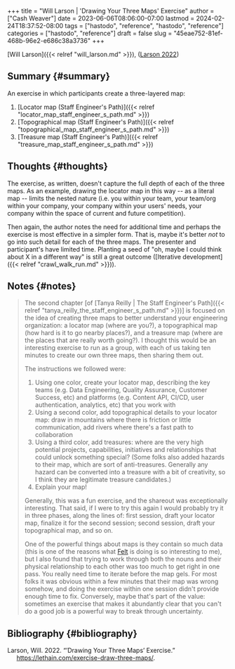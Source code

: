 +++
title = "Will Larson | 'Drawing Your Three Maps' Exercise"
author = ["Cash Weaver"]
date = 2023-06-06T08:06:00-07:00
lastmod = 2024-02-24T18:37:52-08:00
tags = ["hastodo", "reference", "hastodo", "reference"]
categories = ["hastodo", "reference"]
draft = false
slug = "45eae752-81ef-468b-96e2-e686c38a3736"
+++

[Will Larson]({{< relref "will_larson.md" >}}), (<a href="#citeproc_bib_item_1">Larson 2022</a>)


## Summary {#summary}

An exercise in which participants create a three-layered map:

1.  [Locator map (Staff Engineer's Path)]({{< relref "locator_map_staff_engineer_s_path.md" >}})
2.  [Topographical map (Staff Engineer's Path)]({{< relref "topographical_map_staff_engineer_s_path.md" >}})
3.  [Treasure map (Staff Engineer's Path)]({{< relref "treasure_map_staff_engineer_s_path.md" >}})


## Thoughts {#thoughts}

The exercise, as written, doesn't capture the full depth of each of the three maps. As an example, drawing the locator map in this way -- as a literal map -- limits the nested nature (i.e. you within your team, your team/org within your company, your company within your users' needs, your company within the space of current and future competition).

Then again, the author notes the need for additional time and perhaps the exercise is most effective in a simpler form. That is, maybe it's better _not_ to go into such detail for each of the three maps. The presenter and participant's have limited time. Planting a seed of "oh, maybe I could think about X in a different way" is still a great outcome ([Iterative development]({{< relref "crawl_walk_run.md" >}})).


## Notes {#notes}

> The second chapter [of [Tanya Reilly | The Staff Engineer's Path]({{< relref "tanya_reilly_the_staff_engineer_s_path.md" >}})] is focused on the idea of creating three maps to better understand your engineering organization: a locator map (where are you?), a topographical map (how hard is it to go nearby places?), and a treasure map (where are the places that are really worth going?). I thought this would be an interesting exercise to run as a group, with each of us taking ten minutes to create our own three maps, then sharing them out.
>
> The instructions we followed were:
>
> 1.  Using one color, create your locator map, describing the key teams (e.g. Data Engineering, Quality Assurance, Customer Success, etc) and platforms (e.g. Content API, CI/CD, user authentication, analytics, etc) that you work with
> 2.  Using a second color, add topographical details to your locator map: draw in mountains where there is friction or little communication, add rivers where there's a fast path to collaboration
> 3.  Using a third color, add treasures: where are the very high potential projects, capabilities, initiatives and relationships that could unlock something special? (Some folks also added hazards to their map, which are sort of anti-treasures. Generally any hazard can be converted into a treasure with a bit of creativity, so I think they are legitimate treasure candidates.)
> 4.  Explain your map!
>
> Generally, this was a fun exercise, and the shareout was exceptionally interesting. That said, if I were to try this again I would probably try it in three phases, along the lines of: first session, draft your locator map, finalize it for the second session; second session, draft your topographical map, and so on.
>
> One of the powerful things about maps is they contain so much data (this is one of the reasons what [Felt](https://felt.com/) is doing is so interesting to me), but I also found that trying to work through both the nouns and their physical relationship to each other was too much to get right in one pass. You really need time to iterate before the map gels. For most folks it was obvious within a few minutes that their map was wrong somehow, and doing the exercise within one session didn't provide enough time to fix. Conversely, maybe that's part of the value: sometimes an exercise that makes it abundantly clear that you can't do a good job is a powerful way to break through uncertainty.


## Bibliography {#bibliography}

<style>.csl-entry{text-indent: -1.5em; margin-left: 1.5em;}</style><div class="csl-bib-body">
  <div class="csl-entry"><a id="citeproc_bib_item_1"></a>Larson, Will. 2022. “’Drawing Your Three Maps’ Exercise.” <a href="https://lethain.com/exercise-draw-three-maps/">https://lethain.com/exercise-draw-three-maps/</a>.</div>
</div>
